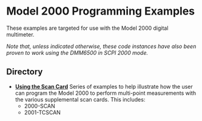 
# Model 2000 Programming Examples

These examples are targeted for use with the Model 2000 digital multimeter. 

*Note that, unless indicated otherwise, these code instances have also been proven to work using the DMM6500 in SCPI 2000 mode.*

## Directory

* **[Using the Scan Card](./Using_the_Scan_Card)**
Series of examples to help illustrate how the user can program the Model 2000 to perform multi-point measurements with the various supplemental scan cards. This includes:
  - 2000-SCAN
  - 2001-TCSCAN
